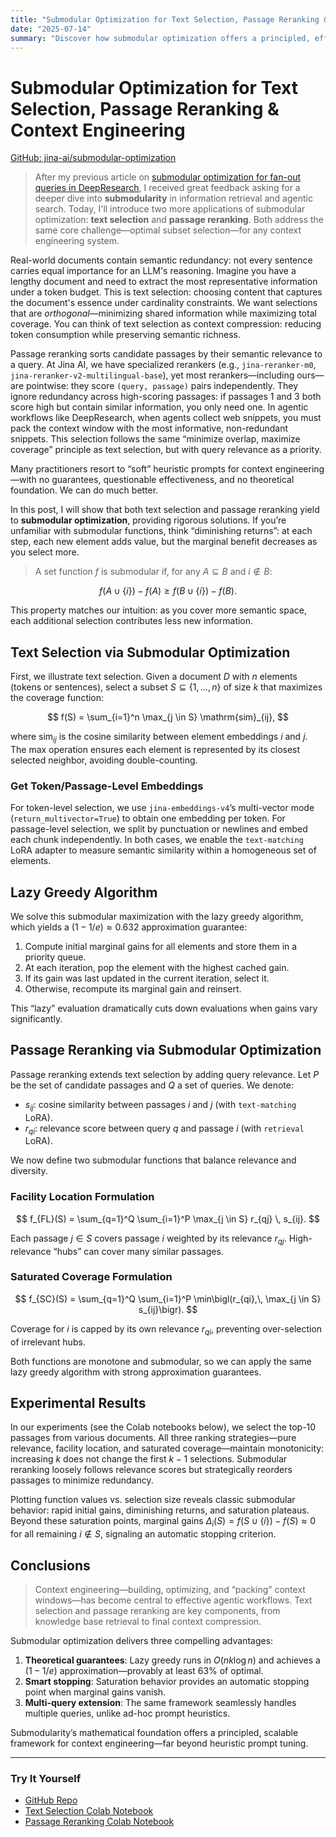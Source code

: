 ```yaml
---
title: "Submodular Optimization for Text Selection, Passage Reranking & Context Engineering"
date: "2025-07-14"
summary: "Discover how submodular optimization offers a principled, efficient framework with theoretical guarantees for context engineering—text selection and passage reranking—and explore practical examples."
---
```


# Submodular Optimization for Text Selection, Passage Reranking & Context Engineering

[GitHub: jina-ai/submodular-optimization](https://github.com/jina-ai/submodular-optimization)

> After my previous article on [submodular optimization for fan-out queries in DeepResearch](https://jina.ai/news/submodular-optimization-for-diverse-query-generation-in-deepresearch), I received great feedback asking for a deeper dive into **submodularity** in information retrieval and agentic search. Today, I'll introduce two more applications of submodular optimization: **text selection** and **passage reranking**. Both address the same core challenge—optimal subset selection—for any context engineering system.

Real-world documents contain semantic redundancy: not every sentence carries equal importance for an LLM's reasoning. Imagine you have a lengthy document and need to extract the most representative information under a token budget. This is text selection: choosing content that captures the document's essence under cardinality constraints. We want selections that are _orthogonal_—minimizing shared information while maximizing total coverage. You can think of text selection as context compression: reducing token consumption while preserving semantic richness.

Passage reranking sorts candidate passages by their semantic relevance to a query. At Jina AI, we have specialized rerankers (e.g., `jina-reranker-m0`, `jina-reranker-v2-multilingual-base`), yet most rerankers—including ours—are pointwise: they score `(query, passage)` pairs independently. They ignore redundancy across high-scoring passages: if passages 1 and 3 both score high but contain similar information, you only need one. In agentic workflows like DeepResearch, when agents collect web snippets, you must pack the context window with the most informative, non-redundant snippets. This selection follows the same “minimize overlap, maximize coverage” principle as text selection, but with query relevance as a priority.

Many practitioners resort to “soft” heuristic prompts for context engineering—with no guarantees, questionable effectiveness, and no theoretical foundation. We can do much better.

In this post, I will show that both text selection and passage reranking yield to **submodular optimization**, providing rigorous solutions. If you’re unfamiliar with submodular functions, think “diminishing returns”: at each step, each new element adds value, but the marginal benefit decreases as you select more.

> A set function $f$ is submodular if, for any $A \subseteq B$ and $i \notin B$:

$$
f(A \cup \{i\}) - f(A)
\ge
f(B \cup \{i\}) - f(B).
$$

This property matches our intuition: as you cover more semantic space, each additional selection contributes less new information.

## Text Selection via Submodular Optimization

First, we illustrate text selection. Given a document $D$ with $n$ elements (tokens or sentences), select a subset $S \subseteq \{1,\dots,n\}$ of size $k$ that maximizes the coverage function:

$$
f(S) = \sum_{i=1}^n \max_{j \in S} \mathrm{sim}_{ij},
$$

where $\mathrm{sim}_{ij}$ is the cosine similarity between element embeddings $i$ and $j$. The max operation ensures each element is represented by its closest selected neighbor, avoiding double-counting.

### Get Token/Passage-Level Embeddings

For token-level selection, we use `jina-embeddings-v4`’s multi-vector mode (`return_multivector=True`) to obtain one embedding per token. For passage-level selection, we split by punctuation or newlines and embed each chunk independently. In both cases, we enable the `text-matching` LoRA adapter to measure semantic similarity within a homogeneous set of elements.

## Lazy Greedy Algorithm

We solve this submodular maximization with the lazy greedy algorithm, which yields a $(1 - 1/e) \approx 0.632$ approximation guarantee:

1. Compute initial marginal gains for all elements and store them in a priority queue.
2. At each iteration, pop the element with the highest cached gain.
3. If its gain was last updated in the current iteration, select it.
4. Otherwise, recompute its marginal gain and reinsert.

This “lazy” evaluation dramatically cuts down evaluations when gains vary significantly.

## Passage Reranking via Submodular Optimization

Passage reranking extends text selection by adding query relevance. Let $P$ be the set of candidate passages and $Q$ a set of queries. We denote:

- $s_{ij}$: cosine similarity between passages $i$ and $j$ (with `text-matching` LoRA).
- $r_{qi}$: relevance score between query $q$ and passage $i$ (with `retrieval` LoRA).

We now define two submodular functions that balance relevance and diversity.

### Facility Location Formulation

$$
f_{FL}(S) = \sum_{q=1}^Q \sum_{i=1}^P \max_{j \in S} r_{qj} \, s_{ij}.
$$

Each passage $j\in S$ covers passage $i$ weighted by its relevance $r_{qj}$. High-relevance “hubs” can cover many similar passages.

### Saturated Coverage Formulation

$$
f_{SC}(S) = \sum_{q=1}^Q \sum_{i=1}^P \min\bigl(r_{qi},\, \max_{j \in S} s_{ij}\bigr).
$$

Coverage for $i$ is capped by its own relevance $r_{qi}$, preventing over-selection of irrelevant hubs.

Both functions are monotone and submodular, so we can apply the same lazy greedy algorithm with strong approximation guarantees.

## Experimental Results

In our experiments (see the Colab notebooks below), we select the top-10 passages from various documents. All three ranking strategies—pure relevance, facility location, and saturated coverage—maintain monotonicity: increasing $k$ does not change the first $k-1$ selections. Submodular reranking loosely follows relevance scores but strategically reorders passages to minimize redundancy.

Plotting function values vs. selection size reveals classic submodular behavior: rapid initial gains, diminishing returns, and saturation plateaus. Beyond these saturation points, marginal gains $\Delta_i(S) = f(S\cup\{i\}) - f(S) \approx 0$ for all remaining $i\notin S$, signaling an automatic stopping criterion.

## Conclusions

> Context engineering—building, optimizing, and “packing” context windows—has become central to effective agentic workflows. Text selection and passage reranking are key components, from knowledge base retrieval to final context compression.

Submodular optimization delivers three compelling advantages:

1. **Theoretical guarantees**: Lazy greedy runs in $O(nk\log n)$ and achieves a $(1-1/e)$ approximation—provably at least 63% of optimal.
2. **Smart stopping**: Saturation behavior provides an automatic stopping point when marginal gains vanish.
3. **Multi-query extension**: The same framework seamlessly handles multiple queries, unlike ad-hoc prompt heuristics.

Submodularity’s mathematical foundation offers a principled, scalable framework for context engineering—far beyond heuristic prompt tuning.

---

### Try It Yourself

- [GitHub Repo](https://github.com/jina-ai/submodular-optimization)
- [Text Selection Colab Notebook](https://colab.research.google.com/drive/1J4kLSGTkcR59jM5Xc2EbIkJtoQ0CdbPE)
- [Passage Reranking Colab Notebook](https://colab.research.google.com/drive/1gMc1Bf9Lk6HqXSoA6PyMblOb943-Pgjt?usp=sharing)
